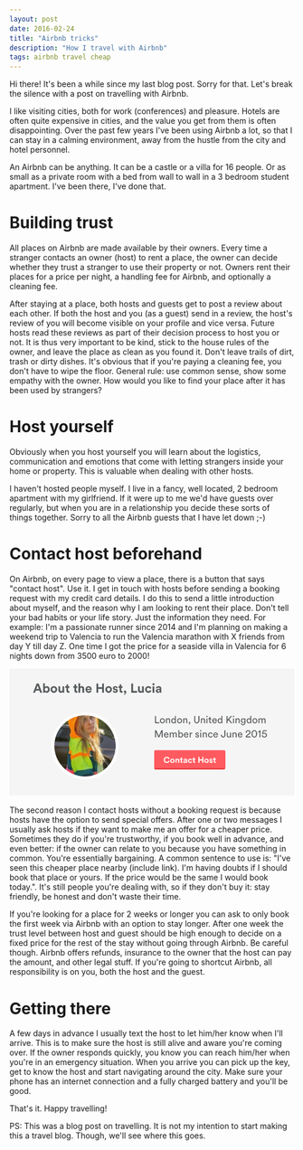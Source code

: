 ```yaml
---
layout: post
date: 2016-02-24
title: "Airbnb tricks"
description: "How I travel with Airbnb"
tags: airbnb travel cheap
---
```


Hi there! It's been a while since my last blog post. Sorry for that. Let's break the silence with a post on travelling with Airbnb.

I like visiting cities, both for work (conferences) and pleasure. Hotels are often quite expensive in cities, and the value you get from them is often disappointing. Over the past few years I've been using Airbnb a lot, so that I can stay in a calming environment, away from the hustle from the city and hotel personnel.

An Airbnb can be anything. It can be a castle or a villa for 16 people. Or as small as a private room with a bed from wall to wall in a 3 bedroom student apartment. I've been there, I've done that.

# Building trust

All places on Airbnb are made available by their owners. Every time a stranger contacts an owner (host) to rent a place, the owner can decide whether they trust a stranger to use their property or not. Owners rent their places for a price per night, a handling fee for Airbnb, and optionally a cleaning fee.

After staying at a place, both hosts and guests get to post a review about each other. If both the host and you (as a guest) send in a review, the host's review of you will become visible on your profile and vice versa. Future hosts read these reviews as part of their decision process to host you or not. It is thus very important to be kind, stick to the house rules of the owner, and leave the place as clean as you found it. Don't leave trails of dirt, trash or dirty dishes. It's obvious that if you're paying a cleaning fee, you don't have to wipe the floor. General rule: use common sense, show some empathy with the owner. How would you like to find your place after it has been used by strangers?

# Host yourself

Obviously when you host yourself you will learn about the logistics, communication and emotions that come with letting strangers inside your home or property. This is valuable when dealing with other hosts.

I haven't hosted people myself. I live in a fancy, well located, 2 bedroom apartment with my girlfriend. If it were up to me we'd have guests over regularly, but when you are in a relationship you decide these sorts of things together. Sorry to all the Airbnb guests that I have let down ;-)

# Contact host beforehand

On Airbnb, on every page to view a place, there is a button that says "contact host". Use it. I get in touch with hosts before sending a booking request with my credit card details. I do this to send a little introduction about myself, and the reason why I am looking to rent their place. Don't tell your bad habits or your life story. Just the information they need. For example: I'm a passionate runner since 2014 and I'm planning on making a weekend trip to Valencia to run the Valencia marathon with X friends from day Y till day Z. One time I got the price for a seaside villa in Valencia for 6 nights down from 3500 euro to 2000!

![contact host](/assets/article_images/2016-02-24-airbnb-tricks/contact-host.png)

The second reason I contact hosts without a booking request is because hosts have the option to send special offers. After one or two messages I usually ask hosts if they want to make me an offer for a cheaper price. Sometimes they do if you're trustworthy, if you book well in advance, and even better: if the owner can relate to you because you have something in common. You're essentially bargaining. A common sentence to use is: "I've seen this cheaper place nearby (include link). I'm having doubts if I should book that place or yours. If the price would be the same I would book today.". It's still people you're dealing with, so if they don't buy it: stay friendly, be honest and don't waste their time.

If you're looking for a place for 2 weeks or longer you can ask to only book the first week via Airbnb with an option to stay longer. After one week the trust level between host and guest should be high enough to decide on a fixed price for the rest of the stay without going through Airbnb. Be careful though. Airbnb offers refunds, insurance to the owner that the host can pay the amount, and other legal stuff. If you're going to shortcut Airbnb, all responsibility is on you, both the host and the guest.

# Getting there

A few days in advance I usually text the host to let him/her know when I'll arrive. This is to make sure the host is still alive and aware you're coming over. If the owner responds quickly, you know you can reach him/her when you're in an emergency situation. When you arrive you can pick up the key, get to know the host and start navigating around the city. Make sure your phone has an internet connection and a fully charged battery and you'll be good.

That's it. Happy travelling!

PS: This was a blog post on travelling. It is not my intention to start making this a travel blog. Though, we'll see where this goes.